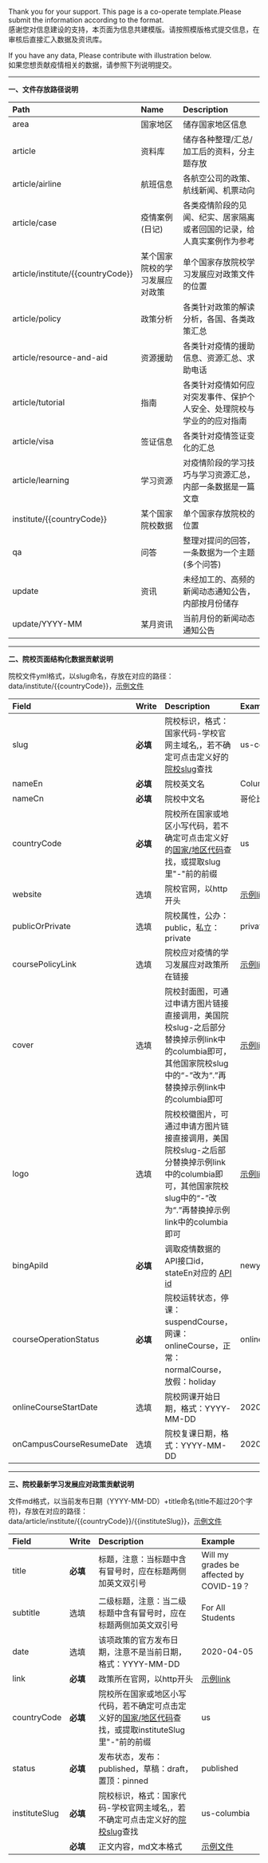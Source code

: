 Thank you for your support. This page is a co-operate template.Please submit the information according to the format.   
感谢您对信息建设的支持，本页面为信息共建模版。请按照模版格式提交信息，在审核后直接汇入数据及资讯库。

If you have any data, Please contribute with illustration below.  
如果您想贡献疫情相关的数据，请参照下列说明提交。

***

**一、文件存放路径说明**

| Path     | Name         | Description  |
| :------------- |:-------------|:-----|
| area     | 国家地区 | 储存国家地区信息 |
| article      | 资料库  |  储存各种整理/汇总/加工后的资料，分主题存放 |
| article/airline     | 航班信息  |  各航空公司的政策、航线新闻、机票动向 |
| article/case  | 疫情案例(日记)  |  各类疫情阶段的见闻、纪实、居家隔离或者回国的记录，给人真实案例作为参考 |
| article/institute/{{countryCode}} | 某个国家院校的学习发展应对政策  |  单个国家存放院校学习发展应对政策文件的位置 |
| article/policy  | 政策分析  |  各类针对政策的解读分析，各国、各类政策汇总 |
| article/resource-and-aid  | 资源援助  |  各类针对疫情的援助信息、资源汇总、求助电话 |
| article/tutorial | 指南 |  各类针对疫情如何应对突发事件、保护个人安全、处理院校与学业的的应对指南 |
| article/visa| 签证信息 |  各类针对疫情签证变化的汇总 |
| article/learning|   学习资源 |  对疫情阶段的学习技巧与学习资源汇总，内部一条数据是一篇文章 |
| institute/{{countryCode}} | 某个国家院校数据    |   单个国家存放院校的位置 |
| qa | 问答   |  整理对提问的回答，一条数据为一个主题(多个问答)|
| update | 资讯   |  未经加工的、高频的新闻动态通知公告，内部按月份储存 |
| update/YYYY-MM | 某月资讯   |  当前月份的新闻动态通知公告 |
   
***  
   
**二、院校页面结构化数据贡献说明**

院校文件yml格式，以slug命名，存放在对应的路径：data/institute/{{countryCode}}，<a href="https://github.com/applysquare/covid19-datahub/blob/master/data/institute/us/us-columbia.yml">示例文件</a>  

| Field     |  Write |         Description         |  Example  |
| :-------------|:-------------|:-------------------------|:------|
| slug     | **必填** |院校标识，格式：国家代码-学校官网主域名,，若不确定可点击定义好的<a href="https://docs.google.com/spreadsheets/d/1rJt3L7ZkI_HCRYnguAdGVhxExvK-wEPYhLpTYT1B9SU/edit?usp=sharing">院校slug</a>查找| us-columbia |
| nameEn     | **必填** | 院校英文名 | Columbia University |
| nameCn     | **必填** | 院校中文名 | 哥伦比亚大学 |
| countryCode     | **必填** | 院校所在国家或地区小写代码，若不确定可点击定义好的<a href="https://docs.google.com/spreadsheets/d/1eZMJ29XtJ_9ozQf-GEJH72fSuSVEiDZMvSYU0RQ3tP0/edit?usp=sharing">国家/地区代码</a>查找，或提取slug里"-"前的前缀    | us |
| website     | 选填 | 院校官网，以http开头 | <a href="http://www.columbia.edu/">示例link</a> |
| publicOrPrivate     | 选填 | 院校属性，公办：public，私立：private | private |
| coursePolicyLink     | 选填 | 院校应对疫情的学习发展应对政策所在链接 | <a href="https://covid19.columbia.edu/">示例link</a> |
| cover     | 选填 | 院校封面图，可通过申请方图片链接直接调用，美国院校slug-之后部分替换掉示例link中的columbia即可，其他国家院校slug中的“-”改为“.”再替换掉示例link中的columbia即可 |  <a href="https://cdn.applysquare.net/a2/institute/columbia/cover_app.jpg">示例link</a> |
| logo     | 选填 | 院校校徽图片，可通过申请方图片链接直接调用，美国院校slug-之后部分替换掉示例link中的columbia即可，其他国家院校slug中的“-”改为“.”再替换掉示例link中的columbia即可   | <a href="https://cdn.applysquare.net/a2/institute/columbia/logo.png">示例link</a> |
| bingApiId     | **必填** | 调取疫情数据的API接口id，stateEn对应的 <a href="https://bing.com/covid/data">API id</a>  | newyork_unitedstates |
| courseOperationStatus     | **必填** | 院校运转状态，停课：suspendCourse，网课：onlineCourse，正常：normalCourse，放假：holiday | onlineCourse |
| onlineCourseStartDate     | 选填 | 院校网课开始日期，格式：YYYY-MM-DD | 2020-03-26 |
| onCampusCourseResumeDate     | 选填 | 院校复课日期，格式：YYYY-MM-DD | 2020-09-01 |
   
***  
   
**三、院校最新学习发展应对政策贡献说明**    
   
文件md格式，以当前发布日期（YYYY-MM-DD）+title命名(title不超过20个字符)，存放在对应的路径：data/article/institute/{{countryCode}}/{{instituteSlug}}，<a href="https://github.com/jianghe1220/covid19-datahub/blob/master/data/article/institute/au/au-adelaide/2020-04-09-14_23_32.md">示例文件</a>     
   
   
| Field     |  Write |         Description         |  Example  |
| :-------------|:-------------|:-------------------------|:------|
| title     | **必填** |  标题，注意：当标题中含有冒号时，应在标题两侧加英文双引号  |  Will my grades be affected by COVID-19？  |
| subtitle     | 选填 |  二级标题，注意：当二级标题中含有冒号时，应在标题两侧加英文双引号  |  For All Students  |
| date     | 选填 |  该项政策的官方发布日期，注意不是当前日期，格式：YYYY-MM-DD  |  2020-04-05  |
| link     | **必填** |  政策所在官网，以http开头  |  <a href="http://www.bu.edu/provost/2020/03/09/remote-teaching-readiness-plan/">示例link</a>  |
| countryCode    | **必填** |  院校所在国家或地区小写代码，若不确定可点击定义好的<a href="https://docs.google.com/spreadsheets/d/1eZMJ29XtJ_9ozQf-GEJH72fSuSVEiDZMvSYU0RQ3tP0/edit?usp=sharing">国家/地区代码</a>查找，或提取instituteSlug里"-"前的前缀  |  us  |
| status     | **必填** |  发布状态，发布：published，草稿：draft，置顶：pinned  |  published  |
| instituteSlug     | **必填** |院校标识，格式：国家代码-学校官网主域名,，若不确定可点击定义好的<a href="https://docs.google.com/spreadsheets/d/1rJt3L7ZkI_HCRYnguAdGVhxExvK-wEPYhLpTYT1B9SU/edit?usp=sharing">院校slug</a>查找| us-columbia |
|      | **必填** |  正文内容，md文本格式  |  <a href="https://github.com/jianghe1220/covid19-datahub/blob/master/data/article/institute/au/au-adelaide/2020-04-09-14_23_32.md">示例文件</a>  |
